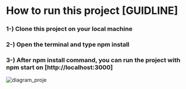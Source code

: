 # How to run this project [GUIDLINE]

### 1-) Clone this project on your local machine

### 2-) Open the terminal and type npm install

### 3-) After npm install command, you can run the project with npm start on [http://localhost:3000]

![diagram_proje](https://user-images.githubusercontent.com/92596687/208300436-9ed0955a-bf57-40d9-9479-a78fc0cafbf6.png)
